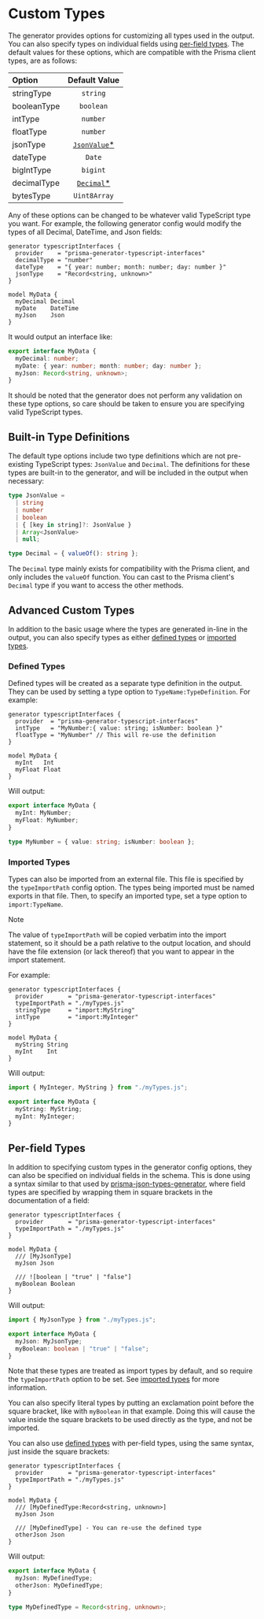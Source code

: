 # Custom Types

The generator provides options for customizing all types used in the output. You can also specify types on individual fields using [per-field types](#per-field-types). The default values for these options, which are compatible with the Prisma client types, are as follows:

| Option      |                Default Value                |
| :---------- | :-----------------------------------------: |
| stringType  |                  `string`                   |
| booleanType |                  `boolean`                  |
| intType     |                  `number`                   |
| floatType   |                  `number`                   |
| jsonType    | [`JsonValue`\*](#built-in-type-definitions) |
| dateType    |                   `Date`                    |
| bigIntType  |                  `bigint`                   |
| decimalType |  [`Decimal`\*](#built-in-type-definitions)  |
| bytesType   |                `Uint8Array`                 |

Any of these options can be changed to be whatever valid TypeScript type you want. For example, the following generator config would modify the types of all Decimal, DateTime, and Json fields:

```prisma
generator typescriptInterfaces {
  provider    = "prisma-generator-typescript-interfaces"
  decimalType = "number"
  dateType    = "{ year: number; month: number; day: number }"
  jsonType    = "Record<string, unknown>"
}

model MyData {
  myDecimal Decimal
  myDate    DateTime
  myJson    Json
}
```

It would output an interface like:

```typescript
export interface MyData {
  myDecimal: number;
  myDate: { year: number; month: number; day: number };
  myJson: Record<string, unknown>;
}
```

It should be noted that the generator does not perform any validation on these type options, so care should be taken to ensure you are specifying valid TypeScript types.

## Built-in Type Definitions

The default type options include two type definitions which are not pre-existing TypeScript types: `JsonValue` and `Decimal`. The definitions for these types are built-in to the generator, and will be included in the output when necessary:

```typescript
type JsonValue =
  | string
  | number
  | boolean
  | { [key in string]?: JsonValue }
  | Array<JsonValue>
  | null;

type Decimal = { valueOf(): string };
```

The `Decimal` type mainly exists for compatibility with the Prisma client, and only includes the `valueOf` function. You can cast to the Prisma client's `Decimal` type if you want to access the other methods.

## Advanced Custom Types

In addition to the basic usage where the types are generated in-line in the output, you can also specify types as either [defined types](#defined-types) or [imported types](#imported-types).

### Defined Types

Defined types will be created as a separate type definition in the output. They can be used by setting a type option to `TypeName:TypeDefinition`. For example:

```prisma
generator typescriptInterfaces {
  provider  = "prisma-generator-typescript-interfaces"
  intType   = "MyNumber:{ value: string; isNumber: boolean }"
  floatType = "MyNumber" // This will re-use the definition
}

model MyData {
  myInt   Int
  myFloat Float
}
```

Will output:

```typescript
export interface MyData {
  myInt: MyNumber;
  myFloat: MyNumber;
}

type MyNumber = { value: string; isNumber: boolean };
```

### Imported Types

Types can also be imported from an external file. This file is specified by the `typeImportPath` config option. The types being imported must be named exports in that file. Then, to specify an imported type, set a type option to `import:TypeName`.

> [!Note]
> The value of `typeImportPath` will be copied verbatim into the import statement, so it should be a path relative to the output location, and should have the file extension (or lack thereof) that you want to appear in the import statement.

For example:

```prisma
generator typescriptInterfaces {
  provider       = "prisma-generator-typescript-interfaces"
  typeImportPath = "./myTypes.js"
  stringType     = "import:MyString"
  intType        = "import:MyInteger"
}

model MyData {
  myString String
  myInt    Int
}
```

Will output:

```typescript
import { MyInteger, MyString } from "./myTypes.js";

export interface MyData {
  myString: MyString;
  myInt: MyInteger;
}
```

## Per-field Types

In addition to specifying custom types in the generator config options, they can also be specified on individual fields in the schema. This is done using a syntax similar to that used by [prisma-json-types-generator](https://www.npmjs.com/package/prisma-json-types-generator), where field types are specified by wrapping them in square brackets in the documentation of a field:

```prisma
generator typescriptInterfaces {
  provider       = "prisma-generator-typescript-interfaces"
  typeImportPath = "./myTypes.js"
}

model MyData {
  /// [MyJsonType]
  myJson Json

  /// ![boolean | "true" | "false"]
  myBoolean Boolean
}
```

Will output:

```typescript
import { MyJsonType } from "./myTypes.js";

export interface MyData {
  myJson: MyJsonType;
  myBoolean: boolean | "true" | "false";
}
```

Note that these types are treated as import types by default, and so require the `typeImportPath` option to be set. See [imported types](#imported-types) for more information.

You can also specify literal types by putting an exclamation point before the square bracket, like with `myBoolean` in that example. Doing this will cause the value inside the square brackets to be used directly as the type, and not be imported.

You can also use [defined types](#defined-types) with per-field types, using the same syntax, just inside the square brackets:

```prisma
generator typescriptInterfaces {
  provider       = "prisma-generator-typescript-interfaces"
  typeImportPath = "./myTypes.js"
}

model MyData {
  /// [MyDefinedType:Record<string, unknown>]
  myJson Json

  /// [MyDefinedType] - You can re-use the defined type
  otherJson Json
}
```

Will output:

```typescript
export interface MyData {
  myJson: MyDefinedType;
  otherJson: MyDefinedType;
}

type MyDefinedType = Record<string, unknown>;
```
